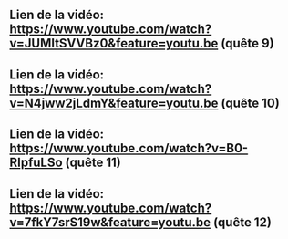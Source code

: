 ## Lien de la vidéo: https://www.youtube.com/watch?v=JUMItSVVBz0&feature=youtu.be (quête 9)
## Lien de la vidéo: https://www.youtube.com/watch?v=N4jww2jLdmY&feature=youtu.be (quête 10)
## Lien de la vidéo: https://www.youtube.com/watch?v=B0-RIpfuLSo (quête 11)
## Lien de la vidéo: https://www.youtube.com/watch?v=7fkY7srS19w&feature=youtu.be (quête 12)